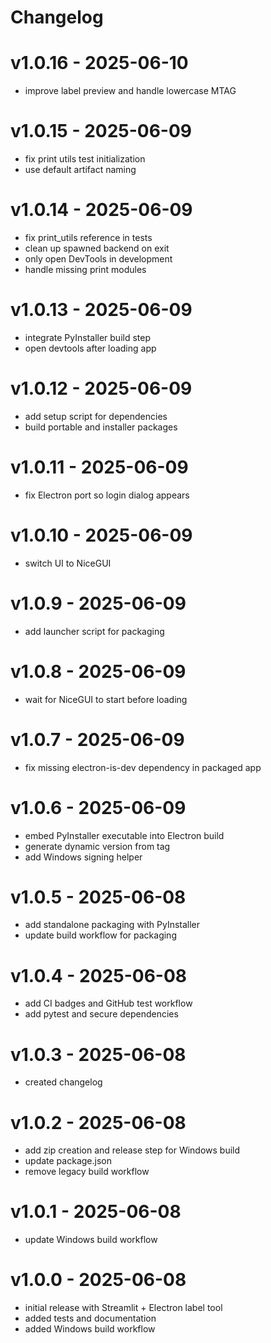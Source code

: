 # Changelog
# v1.0.16 - 2025-06-10
- improve label preview and handle lowercase MTAG

# v1.0.15 - 2025-06-09
- fix print utils test initialization
- use default artifact naming

# v1.0.14 - 2025-06-09
- fix print_utils reference in tests
- clean up spawned backend on exit
- only open DevTools in development
- handle missing print modules

# v1.0.13 - 2025-06-09
- integrate PyInstaller build step
- open devtools after loading app

# v1.0.12 - 2025-06-09
- add setup script for dependencies
- build portable and installer packages

# v1.0.11 - 2025-06-09
- fix Electron port so login dialog appears

# v1.0.10 - 2025-06-09
- switch UI to NiceGUI

# v1.0.9 - 2025-06-09
- add launcher script for packaging

# v1.0.8 - 2025-06-09
- wait for NiceGUI to start before loading
# v1.0.7 - 2025-06-09
- fix missing electron-is-dev dependency in packaged app

# v1.0.6 - 2025-06-09
- embed PyInstaller executable into Electron build
- generate dynamic version from tag
- add Windows signing helper

# v1.0.5 - 2025-06-08
- add standalone packaging with PyInstaller
- update build workflow for packaging

# v1.0.4 - 2025-06-08
- add CI badges and GitHub test workflow
- add pytest and secure dependencies

# v1.0.3 - 2025-06-08
- created changelog

# v1.0.2 - 2025-06-08
- add zip creation and release step for Windows build
- update package.json
- remove legacy build workflow

# v1.0.1 - 2025-06-08
- update Windows build workflow

# v1.0.0 - 2025-06-08
- initial release with Streamlit + Electron label tool
- added tests and documentation
- added Windows build workflow
